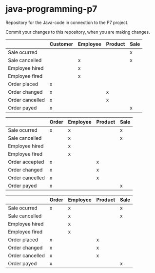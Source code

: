 # java-programming-p7
Repository for the Java-code in connection to the P7 project.

Commit your changes to this repository, when you are making changes.

|                  | Customer | Employee | Product | Sale |
|------------------|----------|----------|---------|------|
| Sale ocurred     |          |          |         |   x  |
| Sale cancelled   |          |    x     |         |   x  |
| Employee hired   |          |    x     |         |      |
| Employee fired   |          |    x     |         |      |
| Order placed     |   x      |          |         |      |
| Order changed    |   x      |          |    x    |      |
| Order cancelled  |   x      |          |    x    |      |
| Order payed      |   x      |          |         |   x  |

|                  | Order | Employee | Product | Sale |
|------------------|-------|----------|---------|------|
| Sale ocurred     |   x   |    x     |         |   x  |
| Sale cancelled   |       |    x     |         |   x  | 
| Employee hired   |       |    x     |         |      |
| Employee fired   |       |    x     |         |      |
| Order accepted   |   x   |          |    x    |      |
| Order changed    |   x   |          |    x    |      |
| Order cancelled  |   x   |          |    x    |      |
| Order payed      |   x   |          |         |   x  |

|                  | Order | Employee | Product | Sale |
|------------------|-------|----------|---------|------|
| Sale ocurred     |   x   |    x     |         |   x  |
| Sale cancelled   |       |    x     |         |   x  | 
| Employee hired   |       |    x     |         |      |
| Employee fired   |       |    x     |         |      |
| Order placed     |   x   |          |    x    |      |
| Order changed    |   x   |          |    x    |      |
| Order cancelled  |   x   |          |    x    |      |
| Order payed      |   x   |          |         |   x  |